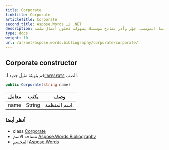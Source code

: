 ```yaml
---
title: Corporate
linktitle: Corporate
articleTitle: Corporate
second_title: Aspose.Words لـ .NET
description: حوّل مشاريعك مع مُنشئنا المؤسسي. جهّز وأدر نماذج مؤسستك بسهولة لحلول أعمال سلسة.
type: docs
weight: 10
url: /ar/net/aspose.words.bibliography/corporate/corporate/
---
```

## Corporate constructor

قم بتهيئة مثيل جديد لـ[`Corporate`](../) الصف.

```csharp
public Corporate(string name)
```

| معامل | يكتب | وصف |
| --- | --- | --- |
| name | String | اسم المنظمة. |

### أنظر أيضا

* class [Corporate](../)
* مساحة الاسم [Aspose.Words.Bibliography](../../../aspose.words.bibliography/)
* المجسم [Aspose.Words](../../../)
